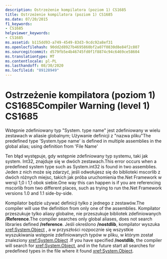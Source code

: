 ```yaml
---
description: Ostrzeżenie kompilatora (poziom 1) CS1685
title: Ostrzeżenie kompilatora (poziom 1) CS1685
ms.date: 07/20/2015
f1_keywords:
- CS1685
helpviewer_keywords:
- CS1685
ms.assetid: b115dd93-a749-4549-83d3-9cdc92a8ef31
ms.openlocfilehash: 90dd2d8927b4695860bf2a07f0830d8e84f2c807
ms.sourcegitcommit: d579fb5e4b46745fd0f1f8874c94c6469ce58604
ms.translationtype: MT
ms.contentlocale: pl-PL
ms.lasthandoff: 08/30/2020
ms.locfileid: "89128949"
---
```

# <a name="compiler-warning-level-1-cs1685"></a><span data-ttu-id="86046-103">Ostrzeżenie kompilatora (poziom 1) CS1685</span><span class="sxs-lookup"><span data-stu-id="86046-103">Compiler Warning (level 1) CS1685</span></span>
<span data-ttu-id="86046-104">Wstępnie zdefiniowany typ "System. type name" jest zdefiniowany w wielu zestawach w aliasie globalnym; Używanie definicji z "nazwa pliku"</span><span class="sxs-lookup"><span data-stu-id="86046-104">The predefined type 'System.type name' is defined in multiple assemblies in the global alias; using definition from 'File Name'</span></span>  
  
 <span data-ttu-id="86046-105">Ten błąd występuje, gdy wstępnie zdefiniowany typ systemu, taki jak system. Int32, znajduje się w dwóch zestawach.</span><span class="sxs-lookup"><span data-stu-id="86046-105">This error occurs when a predefined system type such as System.int32 is found in two assemblies.</span></span> <span data-ttu-id="86046-106">Jeden z nich może się zdarzyć, jeśli odwołujesz się do biblioteki mscorlib z dwóch różnych miejsc, takich jak próba uruchomienia the.Net Framework w wersji 1,0 i 1,1 obok siebie.</span><span class="sxs-lookup"><span data-stu-id="86046-106">One way this can happen is if you are referencing mscorlib from two different places, such as trying to run the.Net Framework versions 1.0 and 1.1 side-by-side.</span></span>  
  
 <span data-ttu-id="86046-107">Kompilator będzie używać definicji tylko z jednego z zestawów.</span><span class="sxs-lookup"><span data-stu-id="86046-107">The compiler will use the definition from only one of the assemblies.</span></span> <span data-ttu-id="86046-108">Kompilator przeszukuje tylko aliasy globalne, nie przeszukuje bibliotek zdefiniowanych **/Reference**.</span><span class="sxs-lookup"><span data-stu-id="86046-108">The compiler searches only global aliases, does not search libraries defined **/reference**.</span></span> <span data-ttu-id="86046-109">Jeśli określono **/nostdlib**, kompilator wyszuka <xref:System.Object> , a w przyszłości rozpocznie się wszystkie wyszukiwania wstępnie zdefiniowanych typów w pliku, w którym został znaleziony <xref:System.Object> .</span><span class="sxs-lookup"><span data-stu-id="86046-109">If you have specified **/nostdlib**, the compiler will search for <xref:System.Object>, and in the future start all searches for predefined types in the file where it found <xref:System.Object>.</span></span>
